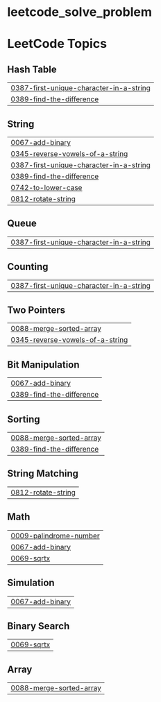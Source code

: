 # leetcode_solve_problem
<!---LeetCode Topics Start-->
# LeetCode Topics
## Hash Table
|  |
| ------- |
| [0387-first-unique-character-in-a-string](https://github.com/NihadHasan24/leetcode_solve_problem/tree/master/0387-first-unique-character-in-a-string) |
| [0389-find-the-difference](https://github.com/NihadHasan24/leetcode_solve_problem/tree/master/0389-find-the-difference) |
## String
|  |
| ------- |
| [0067-add-binary](https://github.com/NihadHasan24/leetcode_solve_problem/tree/master/0067-add-binary) |
| [0345-reverse-vowels-of-a-string](https://github.com/NihadHasan24/leetcode_solve_problem/tree/master/0345-reverse-vowels-of-a-string) |
| [0387-first-unique-character-in-a-string](https://github.com/NihadHasan24/leetcode_solve_problem/tree/master/0387-first-unique-character-in-a-string) |
| [0389-find-the-difference](https://github.com/NihadHasan24/leetcode_solve_problem/tree/master/0389-find-the-difference) |
| [0742-to-lower-case](https://github.com/NihadHasan24/leetcode_solve_problem/tree/master/0742-to-lower-case) |
| [0812-rotate-string](https://github.com/NihadHasan24/leetcode_solve_problem/tree/master/0812-rotate-string) |
## Queue
|  |
| ------- |
| [0387-first-unique-character-in-a-string](https://github.com/NihadHasan24/leetcode_solve_problem/tree/master/0387-first-unique-character-in-a-string) |
## Counting
|  |
| ------- |
| [0387-first-unique-character-in-a-string](https://github.com/NihadHasan24/leetcode_solve_problem/tree/master/0387-first-unique-character-in-a-string) |
## Two Pointers
|  |
| ------- |
| [0088-merge-sorted-array](https://github.com/NihadHasan24/leetcode_solve_problem/tree/master/0088-merge-sorted-array) |
| [0345-reverse-vowels-of-a-string](https://github.com/NihadHasan24/leetcode_solve_problem/tree/master/0345-reverse-vowels-of-a-string) |
## Bit Manipulation
|  |
| ------- |
| [0067-add-binary](https://github.com/NihadHasan24/leetcode_solve_problem/tree/master/0067-add-binary) |
| [0389-find-the-difference](https://github.com/NihadHasan24/leetcode_solve_problem/tree/master/0389-find-the-difference) |
## Sorting
|  |
| ------- |
| [0088-merge-sorted-array](https://github.com/NihadHasan24/leetcode_solve_problem/tree/master/0088-merge-sorted-array) |
| [0389-find-the-difference](https://github.com/NihadHasan24/leetcode_solve_problem/tree/master/0389-find-the-difference) |
## String Matching
|  |
| ------- |
| [0812-rotate-string](https://github.com/NihadHasan24/leetcode_solve_problem/tree/master/0812-rotate-string) |
## Math
|  |
| ------- |
| [0009-palindrome-number](https://github.com/NihadHasan24/leetcode_solve_problem/tree/master/0009-palindrome-number) |
| [0067-add-binary](https://github.com/NihadHasan24/leetcode_solve_problem/tree/master/0067-add-binary) |
| [0069-sqrtx](https://github.com/NihadHasan24/leetcode_solve_problem/tree/master/0069-sqrtx) |
## Simulation
|  |
| ------- |
| [0067-add-binary](https://github.com/NihadHasan24/leetcode_solve_problem/tree/master/0067-add-binary) |
## Binary Search
|  |
| ------- |
| [0069-sqrtx](https://github.com/NihadHasan24/leetcode_solve_problem/tree/master/0069-sqrtx) |
## Array
|  |
| ------- |
| [0088-merge-sorted-array](https://github.com/NihadHasan24/leetcode_solve_problem/tree/master/0088-merge-sorted-array) |
<!---LeetCode Topics End-->